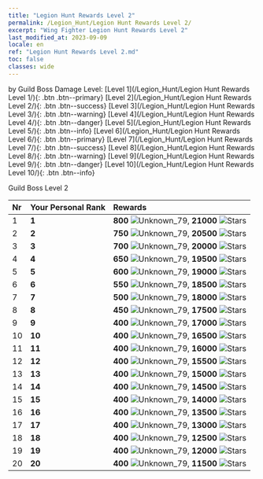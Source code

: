 ```yaml
---
title: "Legion Hunt Rewards Level 2"
permalink: /Legion_Hunt/Legion Hunt Rewards Level 2/
excerpt: "Wing Fighter Legion Hunt Rewards Level 2"
last_modified_at: 2023-09-09
locale: en
ref: "Legion Hunt Rewards Level 2.md"
toc: false
classes: wide
---
```


  by Guild Boss Damage Level:   [Level 1](/Legion_Hunt/Legion Hunt Rewards Level 1/){: .btn .btn--primary}   [Level 2](/Legion_Hunt/Legion Hunt Rewards Level 2/){: .btn .btn--success}   [Level 3](/Legion_Hunt/Legion Hunt Rewards Level 3/){: .btn .btn--warning}   [Level 4](/Legion_Hunt/Legion Hunt Rewards Level 4/){: .btn .btn--danger}   [Level 5](/Legion_Hunt/Legion Hunt Rewards Level 5/){: .btn .btn--info}   [Level 6](/Legion_Hunt/Legion Hunt Rewards Level 6/){: .btn .btn--primary}   [Level 7](/Legion_Hunt/Legion Hunt Rewards Level 7/){: .btn .btn--success}   [Level 8](/Legion_Hunt/Legion Hunt Rewards Level 8/){: .btn .btn--warning}   [Level 9](/Legion_Hunt/Legion Hunt Rewards Level 9/){: .btn .btn--danger}   [Level 10](/Legion_Hunt/Legion Hunt Rewards Level 10/){: .btn .btn--info} 



  Guild Boss Level 2

  |  Nr | Your Personal Rank | Rewards |
  |:----|:-------------------|:-------------|
 | 1 | **1** | **800** ![Unknown_79](/images/item/jt_jd_img25_p.png),  **21000** ![Stars](/images/item/Stars_p.png) |
 | 2 | **2** | **750** ![Unknown_79](/images/item/jt_jd_img25_p.png),  **20500** ![Stars](/images/item/Stars_p.png) |
 | 3 | **3** | **700** ![Unknown_79](/images/item/jt_jd_img25_p.png),  **20000** ![Stars](/images/item/Stars_p.png) |
 | 4 | **4** | **650** ![Unknown_79](/images/item/jt_jd_img25_p.png),  **19500** ![Stars](/images/item/Stars_p.png) |
 | 5 | **5** | **600** ![Unknown_79](/images/item/jt_jd_img25_p.png),  **19000** ![Stars](/images/item/Stars_p.png) |
 | 6 | **6** | **550** ![Unknown_79](/images/item/jt_jd_img25_p.png),  **18500** ![Stars](/images/item/Stars_p.png) |
 | 7 | **7** | **500** ![Unknown_79](/images/item/jt_jd_img25_p.png),  **18000** ![Stars](/images/item/Stars_p.png) |
 | 8 | **8** | **450** ![Unknown_79](/images/item/jt_jd_img25_p.png),  **17500** ![Stars](/images/item/Stars_p.png) |
 | 9 | **9** | **400** ![Unknown_79](/images/item/jt_jd_img25_p.png),  **17000** ![Stars](/images/item/Stars_p.png) |
 | 10 | **10** | **400** ![Unknown_79](/images/item/jt_jd_img25_p.png),  **16500** ![Stars](/images/item/Stars_p.png) |
 | 11 | **11** | **400** ![Unknown_79](/images/item/jt_jd_img25_p.png),  **16000** ![Stars](/images/item/Stars_p.png) |
 | 12 | **12** | **400** ![Unknown_79](/images/item/jt_jd_img25_p.png),  **15500** ![Stars](/images/item/Stars_p.png) |
 | 13 | **13** | **400** ![Unknown_79](/images/item/jt_jd_img25_p.png),  **15000** ![Stars](/images/item/Stars_p.png) |
 | 14 | **14** | **400** ![Unknown_79](/images/item/jt_jd_img25_p.png),  **14500** ![Stars](/images/item/Stars_p.png) |
 | 15 | **15** | **400** ![Unknown_79](/images/item/jt_jd_img25_p.png),  **14000** ![Stars](/images/item/Stars_p.png) |
 | 16 | **16** | **400** ![Unknown_79](/images/item/jt_jd_img25_p.png),  **13500** ![Stars](/images/item/Stars_p.png) |
 | 17 | **17** | **400** ![Unknown_79](/images/item/jt_jd_img25_p.png),  **13000** ![Stars](/images/item/Stars_p.png) |
 | 18 | **18** | **400** ![Unknown_79](/images/item/jt_jd_img25_p.png),  **12500** ![Stars](/images/item/Stars_p.png) |
 | 19 | **19** | **400** ![Unknown_79](/images/item/jt_jd_img25_p.png),  **12000** ![Stars](/images/item/Stars_p.png) |
 | 20 | **20** | **400** ![Unknown_79](/images/item/jt_jd_img25_p.png),  **11500** ![Stars](/images/item/Stars_p.png) |
